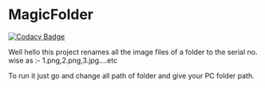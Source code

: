 # MagicFolder

[![Codacy Badge](https://api.codacy.com/project/badge/Grade/effbcf304c48451ab98647a3ed4dbe00)](https://app.codacy.com/gh/P-R-A-T-Y-A-K-S-H/MagicFolder?utm_source=github.com&utm_medium=referral&utm_content=P-R-A-T-Y-A-K-S-H/MagicFolder&utm_campaign=Badge_Grade)

 Well hello this project renames all the image files of a folder to the serial no. wise as :-   1.png,2.png,3.jpg....etc

To run it just go and change all path of folder and give your PC folder path.
